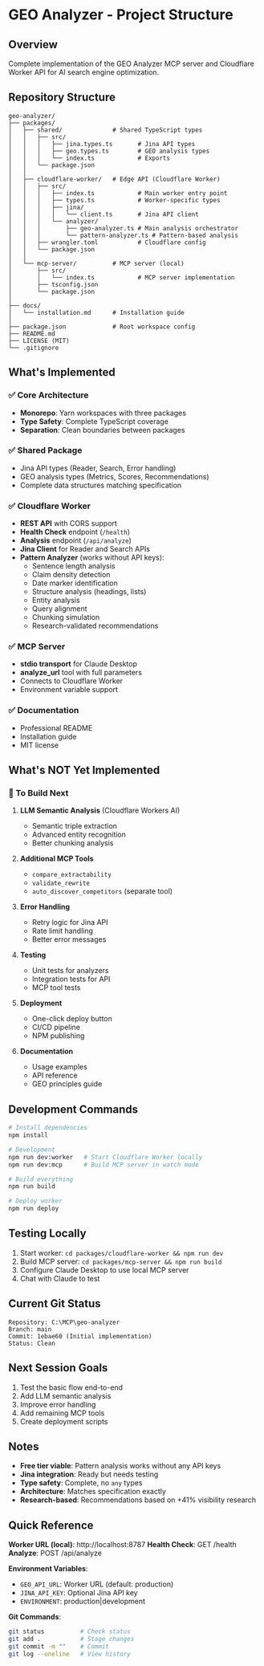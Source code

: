 # GEO Analyzer - Project Structure

## Overview

Complete implementation of the GEO Analyzer MCP server and Cloudflare Worker API for AI search engine optimization.

## Repository Structure

```
geo-analyzer/
├── packages/
│   ├── shared/              # Shared TypeScript types
│   │   ├── src/
│   │   │   ├── jina.types.ts       # Jina API types
│   │   │   ├── geo.types.ts        # GEO analysis types
│   │   │   └── index.ts            # Exports
│   │   └── package.json
│   │
│   ├── cloudflare-worker/   # Edge API (Cloudflare Worker)
│   │   ├── src/
│   │   │   ├── index.ts            # Main worker entry point
│   │   │   ├── types.ts            # Worker-specific types
│   │   │   ├── jina/
│   │   │   │   └── client.ts       # Jina API client
│   │   │   └── analyzer/
│   │   │       ├── geo-analyzer.ts # Main analysis orchestrator
│   │   │       └── pattern-analyzer.ts # Pattern-based analysis
│   │   ├── wrangler.toml           # Cloudflare config
│   │   └── package.json
│   │
│   └── mcp-server/          # MCP server (local)
│       ├── src/
│       │   └── index.ts            # MCP server implementation
│       ├── tsconfig.json
│       └── package.json
│
├── docs/
│   └── installation.md      # Installation guide
│
├── package.json             # Root workspace config
├── README.md
├── LICENSE (MIT)
└── .gitignore

```

## What's Implemented

### ✅ Core Architecture
- **Monorepo**: Yarn workspaces with three packages
- **Type Safety**: Complete TypeScript coverage
- **Separation**: Clean boundaries between packages

### ✅ Shared Package
- Jina API types (Reader, Search, Error handling)
- GEO analysis types (Metrics, Scores, Recommendations)
- Complete data structures matching specification

### ✅ Cloudflare Worker
- **REST API** with CORS support
- **Health Check** endpoint (`/health`)
- **Analysis** endpoint (`/api/analyze`)
- **Jina Client** for Reader and Search APIs
- **Pattern Analyzer** (works without API keys):
  - Sentence length analysis
  - Claim density detection
  - Date marker identification
  - Structure analysis (headings, lists)
  - Entity analysis
  - Query alignment
  - Chunking simulation
  - Research-validated recommendations

### ✅ MCP Server
- **stdio transport** for Claude Desktop
- **analyze_url** tool with full parameters
- Connects to Cloudflare Worker
- Environment variable support

### ✅ Documentation
- Professional README
- Installation guide
- MIT license

## What's NOT Yet Implemented

### 🔄 To Build Next

1. **LLM Semantic Analysis** (Cloudflare Workers AI)
   - Semantic triple extraction
   - Advanced entity recognition
   - Better chunking analysis

2. **Additional MCP Tools**
   - `compare_extractability`
   - `validate_rewrite`
   - `auto_discover_competitors` (separate tool)

3. **Error Handling**
   - Retry logic for Jina API
   - Rate limit handling
   - Better error messages

4. **Testing**
   - Unit tests for analyzers
   - Integration tests for API
   - MCP tool tests

5. **Deployment**
   - One-click deploy button
   - CI/CD pipeline
   - NPM publishing

6. **Documentation**
   - Usage examples
   - API reference
   - GEO principles guide

## Development Commands

```bash
# Install dependencies
npm install

# Development
npm run dev:worker   # Start Cloudflare Worker locally
npm run dev:mcp      # Build MCP server in watch mode

# Build everything
npm run build

# Deploy worker
npm run deploy
```

## Testing Locally

1. Start worker: `cd packages/cloudflare-worker && npm run dev`
2. Build MCP server: `cd packages/mcp-server && npm run build`
3. Configure Claude Desktop to use local MCP server
4. Chat with Claude to test

## Current Git Status

```
Repository: C:\MCP\geo-analyzer
Branch: main
Commit: 1ebae60 (Initial implementation)
Status: Clean
```

## Next Session Goals

1. Test the basic flow end-to-end
2. Add LLM semantic analysis
3. Improve error handling
4. Add remaining MCP tools
5. Create deployment scripts

## Notes

- **Free tier viable**: Pattern analysis works without any API keys
- **Jina integration**: Ready but needs testing
- **Type safety**: Complete, no `any` types
- **Architecture**: Matches specification exactly
- **Research-based**: Recommendations based on +41% visibility research

## Quick Reference

**Worker URL (local)**: http://localhost:8787
**Health Check**: GET /health
**Analyze**: POST /api/analyze

**Environment Variables**:
- `GEO_API_URL`: Worker URL (default: production)
- `JINA_API_KEY`: Optional Jina API key
- `ENVIRONMENT`: production|development

**Git Commands**:
```bash
git status          # Check status
git add .           # Stage changes
git commit -m ""    # Commit
git log --oneline   # View history
```
